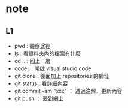# note

## L1
- pwd : 觀察途徑
- ls : 看資料夾內的檔案有什麼
- cd .. : 回上一層
- code . : 開啟 visual studio code
- git clone : 後面加上 repositories 的網址
- git status : 看詳細內容
- git commit -am "xxx" ： 透過注解，更新內容
- git push ： 丟到網上
